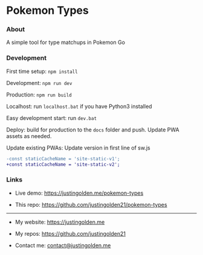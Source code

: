 # Pokemon Types

### About

A simple tool for type matchups in Pokemon Go

### Development

First time setup: `npm install`

Development: `npm run dev`

Production: `npm run build`

Localhost: run `localhost.bat` if you have Python3 installed

Easy development start: run `dev.bat`

Deploy: build for production to the `docs` folder and push. Update PWA assets as needed.

Update existing PWAs:
Update version in first line of sw.js
```diff
-const staticCacheName = 'site-static-v1';
+const staticCacheName = 'site-static-v2';
```

### Links

- Live demo: https://justingolden.me/pokemon-types

- This repo: https://github.com/justingolden21/pokemon-types

<hr>

- My website: https://justingolden.me

- My repos: https://github.com/justingolden21

- Contact me: contact@justingolden.me